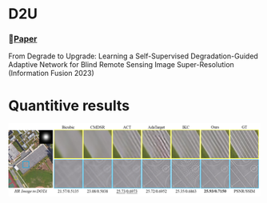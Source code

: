 # D2U
### 📖[**Paper**](https://doi.org/10.1016/j.inffus.2023.03.021)
From Degrade to Upgrade: Learning a Self-Supervised Degradation-Guided Adaptive Network for Blind Remote Sensing Image Super-Resolution (Information Fusion 2023)


 # Quantitive results
 ![image](/img/res.png)
